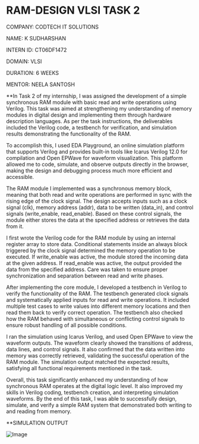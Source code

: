 # RAM-DESIGN VLSI TASK 2

COMPANY: CODTECH IT SOLUTIONS

NAME: K SUDHARSHAN

INTERN ID: CT06DF1472

DOMAIN: VLSI

DURATION: 6 WEEKS

MENTOR: NEELA SANTOSH

**In Task 2 of my internship, I was assigned the development of a simple synchronous RAM module with basic read and write operations using Verilog. This task was aimed at strengthening my understanding of memory modules in digital design and implementing them through hardware description languages. As per the task instructions, the deliverables included the Verilog code, a testbench for verification, and simulation results demonstrating the functionality of the RAM.

To accomplish this, I used EDA Playground, an online simulation platform that supports Verilog and provides built-in tools like Icarus Verilog 12.0 for compilation and Open EPWave for waveform visualization. This platform allowed me to code, simulate, and observe outputs directly in the browser, making the design and debugging process much more efficient and accessible.

The RAM module I implemented was a synchronous memory block, meaning that both read and write operations are performed in sync with the rising edge of the clock signal. The design accepts inputs such as a clock signal (clk), memory address (addr), data to be written (data_in), and control signals (write_enable, read_enable). Based on these control signals, the module either stores the data at the specified address or retrieves the data from it.

I first wrote the Verilog code for the RAM module by using an internal register array to store data. Conditional statements inside an always block triggered by the clock signal determined the memory operation to be executed. If write_enable was active, the module stored the incoming data at the given address. If read_enable was active, the output provided the data from the specified address. Care was taken to ensure proper synchronization and separation between read and write phases.

After implementing the core module, I developed a testbench in Verilog to verify the functionality of the RAM. The testbench generated clock signals and systematically applied inputs for read and write operations. It included multiple test cases to write values into different memory locations and then read them back to verify correct operation. The testbench also checked how the RAM behaved with simultaneous or conflicting control signals to ensure robust handling of all possible conditions.

I ran the simulation using Icarus Verilog, and used Open EPWave to view the waveform outputs. The waveform clearly showed the transitions of address, data lines, and control signals. It also confirmed that the data written into memory was correctly retrieved, validating the successful operation of the RAM module. The simulation output matched the expected results, satisfying all functional requirements mentioned in the task.

Overall, this task significantly enhanced my understanding of how synchronous RAM operates at the digital logic level. It also improved my skills in Verilog coding, testbench creation, and interpreting simulation waveforms. By the end of this task, I was able to successfully design, simulate, and verify a simple RAM system that demonstrated both writing to and reading from memory.

**SIMULATION OUTPUT

![Image](https://github.com/user-attachments/assets/d905943b-1e5d-4506-9608-4482a88471a6)
